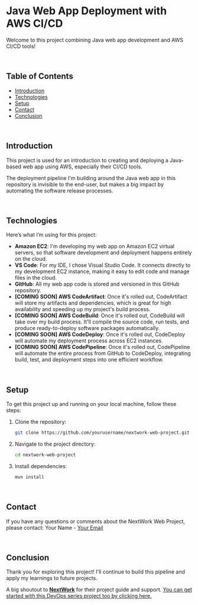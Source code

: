 # Java Web App Deployment with AWS CI/CD

Welcome to this project combining Java web app development and AWS CI/CD tools!

<br>

## Table of Contents
- [Introduction](#introduction)
- [Technologies](#technologies)
- [Setup](#setup)
- [Contact](#contact)
- [Conclusion](#conclusion)

<br>

## Introduction
This project is used for an introduction to creating and deploying a Java-based web app using AWS, especially their CI/CD tools.

The deployment pipeline I'm building around the Java web app in this repository is invisible to the end-user, but makes a big impact by automating the software release processes.

<br>

## Technologies
Here’s what I’m using for this project:

- **Amazon EC2**: I'm developing my web app on Amazon EC2 virtual servers, so that software development and deployment happens entirely on the cloud.
- **VS Code**: For my IDE, I chose Visual Studio Code. It connects directly to my development EC2 instance, making it easy to edit code and manage files in the cloud.
- **GitHub**: All my web app code is stored and versioned in this GitHub repository.
- **[COMING SOON] AWS CodeArtifact**: Once it's rolled out, CodeArtifact will store my artifacts and dependencies, which is great for high availability and speeding up my project's build process.
- **[COMING SOON] AWS CodeBuild**: Once it's rolled out, CodeBuild will take over my build process. It'll compile the source code, run tests, and produce ready-to-deploy software packages automatically.
- **[COMING SOON] AWS CodeDeploy**: Once it's rolled out, CodeDeploy will automate my deployment process across EC2 instances.
- **[COMING SOON] AWS CodePipeline**: Once it's rolled out, CodePipeline will automate the entire process from GitHub to CodeDeploy, integrating build, test, and deployment steps into one efficient workflow.


<br>

## Setup
To get this project up and running on your local machine, follow these steps:

1. Clone the repository:
    ```bash
    git clone https://github.com/yourusername/nextwork-web-project.git
    ```
2. Navigate to the project directory:
    ```bash
    cd nextwork-web-project
    ```
3. Install dependencies:
    ```bash
    mvn install
    ```

<br>

## Contact
If you have any questions or comments about the NextWork Web Project, please contact:
Your Name - [Your Email](mailto:your.email@email.com)

<br>

## Conclusion
Thank you for exploring this project! I'll continue to build this pipeline and apply my learnings to future projects.

A big shoutout to **[NextWork](https://learn.nextwork.org/app)** for their project guide and support. [You can get started with this DevOps series project too by clicking here.](https://learn.nextwork.org/projects/aws-devops-vscode?track=high)

